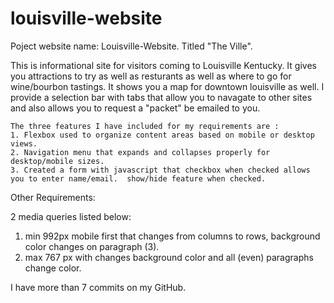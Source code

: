 # louisville-website
Poject website name:  Louisville-Website.  Titled "The Ville". 

This is informational site for visitors coming to Louisville Kentucky. It gives you attractions to try as well as resturants  as well as where to go for wine/bourbon tastings. 
It shows you a map for downtown louisville as well.  I provide a selection bar with tabs that allow you to navagate to other sites and also allows you to request a "packet" be emailed to you.   
    
    The three features I have included for my requirements are :
    1. Flexbox used to organize content areas based on mobile or desktop views.
    2. Navigation menu that expands and collapses properly for desktop/mobile sizes.
    3. Created a form with javascript that checkbox when checked allows you to enter name/email.  show/hide feature when checked. 
Other Requirements:


2 media queries listed below:
  1. min 992px mobile first that changes from columns to rows, background color changes on paragraph (3).
  2. max 767 px with changes background color and all (even) paragraphs change color. 



I have more than 7 commits on my GitHub. 




